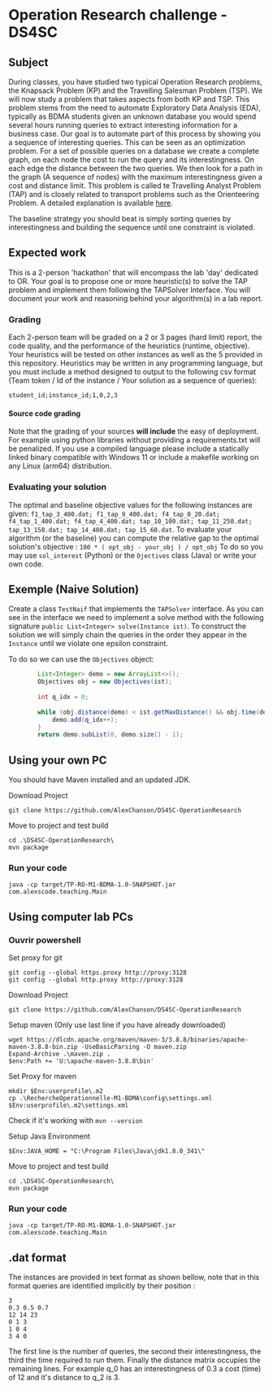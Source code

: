 # Operation Research challenge - DS4SC 
## Subject
During classes, you have studied two typical Operation Research problems, the Knapsack Problem (KP) and the Travelling Salesman Problem (TSP).
We will now study a problem that takes aspects from both KP and TSP. This problem stems from the need to automate Exploratory Data Analysis (EDA), 
typically as BDMA students given an unknown database you would spend several hours running queries to extract interesting information for a business case.
Our goal is to automate part of this process by showing you a sequence of interesting queries. 
This can be seen as an optimization problem. For a set of possible queries on a database we create a complete graph, on each node the cost to run the query and its interestingness. On each edge the distance between the two queries.
We then look for a path in the graph (A sequence of nodes) with the maximum interestingness given a cost and distance limit.
This problem is called te Travelling Analyst Problem (TAP) and is closely related to transport problems such as the Orienteering Problem.
A detailed explanation is available [here](https://hal.archives-ouvertes.fr/hal-03217380/file/tap_roadef_final.pdf).

The baseline strategy you should beat is simply sorting queries by interestingness and building the sequence until one constraint is violated.
## Expected work
This is a 2-person 'hackathon' that will encompass the lab 'day' dedicated to OR. Your goal is to propose one or more heuristic(s) to solve the TAP problem and implement them following the TAPSolver Interface.
You will document your work and reasoning behind your algorithm(s) in a lab report. 
### Grading
Each 2-person team will be graded on a 2 or 3 pages (hard limit) report, the code quality, and the performance of the heuristics (runtime, objective).
Your heuristics will be tested on other instances as well as the 5 provided in this repository. 
Heuristics may be written in any programming language, but you must include a method designed to output to the following csv format (Team token / Id of the instance / Your solution as a sequence of queries):
```
student_id;instance_id;1,0,2,3
```
#### Source code grading
Note that the grading of your sources **will include** the easy of deployment. 
For example using python libraries without providing a requirements.txt will be penalized. 
If you use a compiled language please include a statically linked binary compatible with Windows 11 or include a makefile working on any Linux (arm64) distribution.

### Evaluating your solution
The optimal and baseline objective values for the following instances are given: `f1_tap_3_400.dat; f1_tap_9_400.dat; f4_tap_0_20.dat; f4_tap_1_400.dat; f4_tap_4_400.dat; tap_10_100.dat; tap_11_250.dat; tap_13_150.dat; tap_14_400.dat; tap_15_60.dat`.
To evaluate your algorithm (or the baseline) you can compute the relative gap to the optimal solution's objective : `100 * ( opt_obj - your_obj ) / opt_obj`
To do so you may use `sol_interest` (Python) or the `Ojectives` class (Java) or write your own code.

## Exemple (Naive Solution)
Create a class `TestNaif` that implements the `TAPSolver` interface. 
As you can see in the interface we need to implement a solve method with the following signature `public List<Integer> solve(Instance ist)`. 
To construct the solution we will simply chain the queries in the order they appear in the `Instance` until we violate one epsilon constraint.

To do so we can use the `Objectives` object:
```java
        List<Integer> demo = new ArrayList<>();
        Objectives obj = new Objectives(ist);
        
        int q_idx = 0;
        
        while (obj.distance(demo) < ist.getMaxDistance() && obj.time(demo) < ist.getTimeBudget()){
            demo.add(q_idx++);
        }
        return demo.subList(0, demo.size() - 1);
```

## Using your own PC
You should have Maven installed and an updated JDK.

Download Project
```shell
git clone https://github.com/AlexChanson/DS4SC-OperationResearch
```
Move to project and test build
```shell
cd .\DS4SC-OperationResearch\
mvn package
```

### Run your code 
```shell
java -cp target/TP-RO-M1-BDMA-1.0-SNAPSHOT.jar com.alexscode.teaching.Main
```

## Using computer lab PCs
### Ouvrir powershell
Set proxy for git
```
git config --global https.proxy http://proxy:3128
git config --global http.proxy http://proxy:3128
```

Download Project
```shell
git clone https://github.com/AlexChanson/DS4SC-OperationResearch
```

Setup maven (Only use last line if you have already downloaded)
```
wget https://dlcdn.apache.org/maven/maven-3/3.8.8/binaries/apache-maven-3.8.8-bin.zip -UseBasicParsing -O maven.zip
Expand-Archive .\maven.zip .
$env:Path += 'U:\apache-maven-3.8.8\bin'
```

Set Proxy for maven
```shell
mkdir $Env:userprofile\.m2
cp .\RechercheOperationnelle-M1-BDMA\config\settings.xml $Env:userprofile\.m2\settings.xml
```


Check if it's working with `mvn --version`

Setup Java Environment
```
$Env:JAVA_HOME = "C:\Program Files\Java\jdk1.8.0_341\"
```

Move to project and test build
```shell
cd .\DS4SC-OperationResearch\
mvn package
```

### Run your code
```shell
java -cp target/TP-RO-M1-BDMA-1.0-SNAPSHOT.jar com.alexscode.teaching.Main
```

## .dat format
The instances are provided in text format as shown bellow, note that in this format queries are identified implicitly by their position :
```
3
0.3 0.5 0.7
12 14 23
0 1 3
1 0 4
3 4 0
```
The first line is the number of queries, the second their interestingness, the third the time required to run them. Finally the distance matrix occupies the remaining lines.
For example q_0 has an interestingness of 0.3 a cost (time) of 12 and it's distance to q_2 is 3.